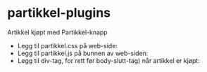 # partikkel-plugins
Artikkel kjøpt med Partikkel-knapp

* Legg til partikkel.css på web-side: <link type="text/css" rel="stylesheet" href="<path>/partikkel.css" />
* Legg til partikkel.js på bunnen av web-siden: <script src="<path>partikkel.js"></script>
* Legg til div-tag, for rett før body-slutt-tag) når artikkel er kjøpt: <div id="partikkel-paid" />
